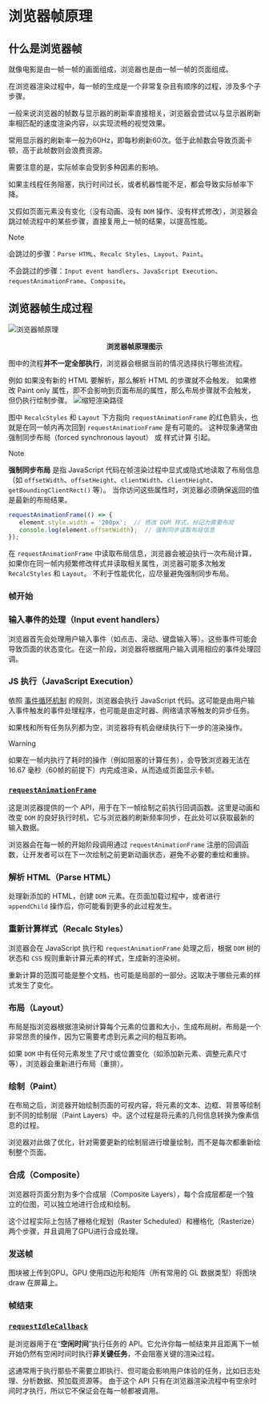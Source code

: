 # 浏览器帧原理
## 什么是浏览器帧
就像电影是由一帧一帧的画面组成，浏览器也是由一帧一帧的页面组成。

在浏览器渲染过程中，每一帧的生成是一个非常复杂且有顺序的过程，涉及多个子步骤。

一般来说浏览器的帧数与显示器的刷新率直接相关，浏览器会尝试以与显示器刷新率相匹配的速度渲染内容，以实现流畅的视觉效果。

常用显示器的刷新率一般为60Hz，即每秒刷新60次。低于此帧数会导致页面卡顿，高于此帧数则会浪费资源。

需要注意的是，实际帧率会受到多种因素的影响。

如果主线程任务阻塞，执行时间过长，或者机器性能不足，都会导致实际帧率下降。

又假如页面元素没有变化（没有动画、没有 `DOM` 操作、没有样式修改），浏览器会跳过帧流程中的某些步骤，直接复用上一帧的结果，以提高性能。
> [!NOTE]
> 会跳过的步骤：`Parse HTML`、`Recalc Styles`、`Layout`、`Paint`。
> 
> 不会跳过的步骤：`Input event handlers`、`JavaScript Execution`、`requestAnimationFrame`、`Composite`。

## 浏览器帧生成过程
![浏览器帧原理](/images/browser-frame.svg)
**<p align="center">浏览器帧原理图示</p>**

图中的流程**并不一定全部执行**，浏览器会根据当前的情况选择执行哪些流程。

例如 如果没有新的 HTML 要解析，那么解析 HTML 的步骤就不会触发。
如果修改 Paint only 属性，即不会影响到页面布局的属性，那么布局步骤就不会触发，但仍执行绘制步骤。
![缩短渲染路径](/images/browser-frame-route.png)

图中 `RecalcStyles` 和 `Layout` 下方指向 `requestAnimationFrame` 的红色箭头，也就是在同一帧内再次回到 `requestAnimationFrame` 是有可能的。
这种现象通常由 强制同步布局（forced synchronous layout） 或 样式计算 引起。
> [!NOTE]
> **强制同步布局** 是指 JavaScript 代码在帧渲染过程中显式或隐式地读取了布局信息
> （如 `offsetWidth`、`offsetHeight`、`clientWidth`、`clientHeight`、`getBoundingClientRect()` 等）。
> 当你访问这些属性时，浏览器必须确保返回的值是最新的布局结果。
> ```js
> requestAnimationFrame(() => {
>    element.style.width = '200px';  // 修改 DOM 样式，标记为需要布局
>    console.log(element.offsetWidth);  // 强制同步读取布局信息
> });
> ```
> 在 `requestAnimationFrame` 中读取布局信息，浏览器会被迫执行一次布局计算，如果你在同一帧内频繁修改样式并读取相关属性，浏览器可能多次触发 `RecalcStyles` 和 `Layout`。
> 不利于性能优化，应尽量避免强制同步布局。

### 帧开始

### 输入事件的处理（Input event handlers）
浏览器首先会处理用户输入事件（如点击、滚动、键盘输入等）。这些事件可能会导致页面的状态变化。在这一阶段，浏览器将根据用户输入调用相应的事件处理回调。

### JS 执行（JavaScript Execution）
依照 [事件循环机制](../javascript/eventLoop) 的规则，浏览器会执行 JavaScript 代码。这可能是由用户输入事件触发的事件处理程序，也可能是由定时器、网络请求等触发的异步任务。

如果栈和所有任务队列都为空，浏览器将有机会继续执行下一步的渲染操作。
> [!WARNING]
> 如果在一帧内执行了耗时的操作（例如阻塞的计算任务），会导致浏览器无法在 16.67 毫秒（60帧的前提下）内完成渲染，从而造成页面显示卡顿。

### [`requestAnimationFrame`](../javascript/rAFAndrICB#requestAnimationFrame)
这是浏览器提供的一个 API，用于在下一帧绘制之前执行回调函数。这里是动画和改变 `DOM` 的良好执行时机，它与浏览器的刷新频率同步，在此处可以获取最新的输入数据。

浏览器会在每一帧的开始阶段调用通过 `requestAnimationFrame` 注册的回调函数，让开发者可以在下一次绘制之前更新动画状态，避免不必要的重绘和重排。

### 解析 HTML（Parse HTML）
处理新添加的 HTML，创建 `DOM` 元素。在页面加载过程中，或者进行 `appendChild` 操作后，你可能看到更多的此过程发生。

### 重新计算样式（Recalc Styles）
浏览器会在 JavaScript 执行和 `requestAnimationFrame` 处理之后，根据 `DOM` 树的状态和 `CSS` 规则重新计算元素的样式，生成新的渲染树。

重新计算的范围可能是整个文档，也可能是局部的一部分。这取决于哪些元素的样式发生了变化。

### 布局（Layout）
布局是指浏览器根据渲染树计算每个元素的位置和大小，生成布局树。布局是一个非常昂贵的操作，因为它需要考虑到元素之间的相互影响。

如果 `DOM` 中有任何元素发生了尺寸或位置变化（如添加新元素、调整元素尺寸等），浏览器会重新进行布局（重排）。

### 绘制（Paint）
在布局之后，浏览器开始绘制页面的可视内容，将元素的文本、边框、背景等绘制到不同的绘制层（Paint Layers）中。这个过程是将元素的几何信息转换为像素信息的过程。

浏览器对此做了优化，针对需要更新的绘制层进行增量绘制，而不是每次都重新绘制整个页面。

### 合成（Composite）
浏览器将页面分割为多个合成层（Composite Layers），每个合成层都是一个独立的位图，可以独立地进行合成和绘制。

这个过程实际上包括了栅格化规划（Raster Scheduled）和栅格化（Rasterize）两个步骤，并且调用了GPU进行合成处理。

### 发送帧
图块被上传到GPU。GPU 使用四边形和矩阵（所有常用的 GL 数据类型）将图块 draw 在屏幕上。

### 帧结束
### [`requestIdleCallback`](../javascript/rAFAndrICB#requestIdleCallback)
是浏览器用于在“**空闲时间**”执行任务的 API。它允许你每一帧结束并且距离下一帧开始仍然有空闲时间时执行**非关键任务**，不会阻塞关键的渲染过程。

这通常用于执行那些不需要立即执行、但可能会影响用户体验的任务，比如日志处理、分析数据、预加载资源等。
由于这个 API 只有在浏览器渲染流程中有空余时间时才执行，所以它不保证会在每一帧都被调用。
